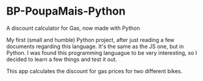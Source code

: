 # BP-PoupaMais-Python
A discount calculator for Gas, now made with Python

My first (small and humble) Python project, after just reading a few documents regarding this language. It's the same as the JS one, but in Python. I was found this programming languague to be very interesting, so I decided to learn a few things and test it out.

This app calculates the discount for gas prices for two different bikes.
